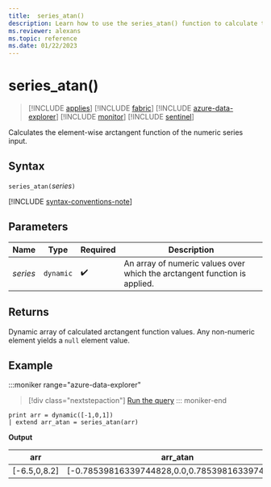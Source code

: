 ```yaml
---
title:  series_atan()
description: Learn how to use the series_atan() function to calculate the element-wise arctangent of the numeric series input.
ms.reviewer: alexans
ms.topic: reference
ms.date: 01/22/2023
---
```

# series_atan()

> [!INCLUDE [applies](../includes/applies-to-version/applies.md)] [!INCLUDE [fabric](../includes/applies-to-version/fabric.md)] [!INCLUDE [azure-data-explorer](../includes/applies-to-version/azure-data-explorer.md)] [!INCLUDE [monitor](../includes/applies-to-version/monitor.md)] [!INCLUDE [sentinel](../includes/applies-to-version/sentinel.md)]

Calculates the element-wise arctangent function of the numeric series input.

## Syntax

`series_atan(`*series*`)`

[!INCLUDE [syntax-conventions-note](../includes/syntax-conventions-note.md)]

## Parameters

| Name | Type | Required | Description |
|--|--|--|--|
| *series* | `dynamic` |  :heavy_check_mark: | An array of numeric values over which the arctangent function is applied. |

## Returns

Dynamic array of calculated arctangent function values. Any non-numeric element yields a `null` element value.

## Example

:::moniker range="azure-data-explorer"
> [!div class="nextstepaction"]
> <a href="https://dataexplorer.azure.com/clusters/help/databases/Samples?query=H4sIAAAAAAAAAysoyswrUUgsKlKwVUipzEvMzUzWiNY11DHQMYzV5KpRSK0oSc1LASmITyxJzAOqKk4tykwtBvM0gMKaAKvO/bxCAAAA" target="_blank">Run the query</a>
::: moniker-end

```kusto
print arr = dynamic([-1,0,1])
| extend arr_atan = series_atan(arr)
```

**Output**

|arr|arr_atan|
|---|---|
|[-6.5,0,8.2]|[-0.78539816339744828,0.0,0.78539816339744828]|
